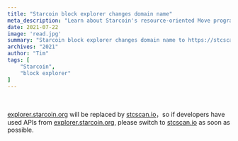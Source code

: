 ```yaml
---
title: "Starcoin block explorer changes domain name"
meta_description: "Learn about Starcoin's resource-oriented Move programming and its advantages for blockchain development."
date: 2021-07-22
image: 'read.jpg'
summary: "Starcoin block explorer changes domain name to https://stcscan.io/"
archives: "2021"
author: "Tim"
tags: [
    "Starcoin",
    "block explorer"
]
---
```


<br/>


[explorer.starcoin.org](https://explorer.starcoin.org) will be replaced by [stcscan.io](https://stcscan.io)，so if developers have used APIs from [explorer.starcoin.org](https://explorer.starcoin.org), please switch to [stcscan.io](https://stcscan.io) as soon as possible.
